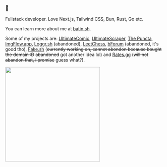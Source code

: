 ### 👋

Fullstack developer. Love Next.js, Tailwind CSS, Bun, Rust, Go etc.

You can learn more about me at [batin.sh](https://batin.sh/about).

Some of my projects are: [UltimateComic](https://www.github.com/Stradi/ultimate-comic), [UltimateScraper](https://www.github.com/Stradi/ultimatescraper), [The Puncta](https://www.github.com/Stradi/puncta), [ImgFlow.app](https://www.github.com/Stradi/imgflow.app), [Loggr.sh](https://www.github.com/Stradi/loggr.sh) (abandoned), [LeetChess](https://www.github.com/Stradi/leetchess), [bForum](https://www.github.com/Stradi/bforum) (abandoned, it's good tho), [Fake.sh](https://www.github.com/Stradi/fake.sh) (~~currently working on, cannot abondon because bought the domain :D~~ ~~abandoned~~ got another idea lol) and [Rates.gg](https://www.rates.gg) (~~will not abandon that, i promise~~ guess what?).

<img width="300" src="https://media0.giphy.com/media/l4pTjOu0NsrLApt0Q/giphy.gif?cid=790b7611ab7a5453fc5200a8172bbcaa1ad198cb00450d6c&rid=giphy.gif" />
